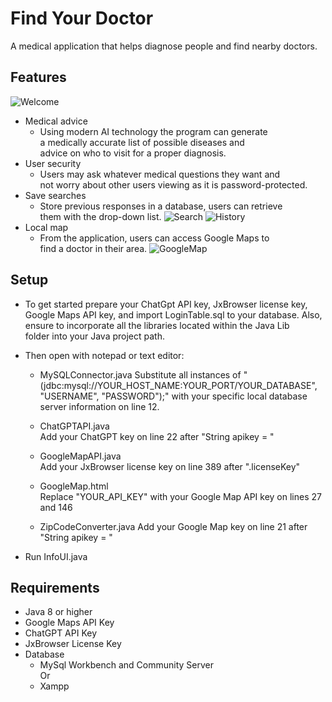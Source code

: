# Find Your Doctor

A medical application that helps diagnose people and find nearby doctors.


## Features

![Welcome](https://github.com/Tyouhn/WHE-Health/assets/30061954/7f611215-e5e9-44ca-b54d-eaae45fec8c5)
- Medical advice
  	- Using modern AI technology the program can generate <br>
  	  a medically accurate list of possible diseases and <br>
  	  advice on who to visit for a proper diagnosis. 
- User security
	- Users may ask whatever medical questions they want and <br>
	  not worry about other users viewing as it is password-protected.
- Save searches
  	- Store previous responses in a database, users can retrieve <br>
  	  them with the drop-down list.
![Search](https://github.com/Tyouhn/WHE-Health/assets/30061954/29d60963-3156-4965-8c81-3cbc915e4dcd)
![History](https://github.com/Tyouhn/WHE-Health/assets/30061954/8070c62c-6257-4009-a028-6a55a25be200)
- Local map
   	- From the application, users can access Google Maps to <br>
   	  find a doctor in their area.
![GoogleMap](https://github.com/Tyouhn/WHE-Health/assets/30061954/62afec2e-9a94-4511-b73e-ae0337413b69)

## Setup

- To get started prepare your ChatGpt API key, JxBrowser license key, <br>
Google Maps API key, and import LoginTable.sql to your database. Also, <br>
ensure to incorporate all the libraries located within the Java Lib <br>
folder into your Java project path.

- Then open with notepad or text editor:
  	- MySQLConnector.java
		Substitute all instances of "(jdbc:mysql://YOUR_HOST_NAME:YOUR_PORT/YOUR_DATABASE", <br>
		"USERNAME", "PASSWORD");" with your specific local database server information on line 12. <br>
   		
	- ChatGPTAPI.java <br>
	        Add your ChatGPT key on line 22 after "String apikey = " <br>
	- GoogleMapAPI.java <br>
	        Add your JxBrowser license key on line 389 after ".licenseKey"
   	- GoogleMap.html <br>
  	        Replace "YOUR_API_KEY" with your Google Map API key on lines 27 and 146
	- ZipCodeConverter.java
   		Add your Google Map key on line 21 after "String apikey = "
- Run InfoUI.java

## Requirements

- Java 8 or higher
- Google Maps API Key
- ChatGPT API Key
- JxBrowser License Key
- Database
  	- MySql Workbench and Community Server <br>
	                  Or
	- Xampp



